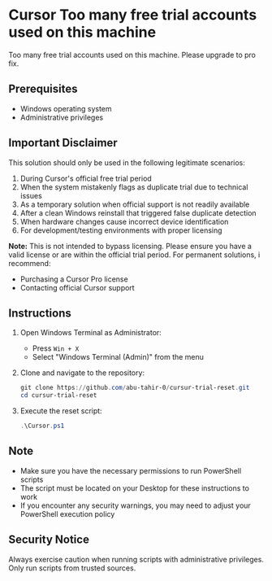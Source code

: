# Cursor Too many free trial accounts used on this machine

Too many free trial accounts used on this machine. Please upgrade to pro fix.


## Prerequisites

- Windows operating system
- Administrative privileges

## Important Disclaimer

This solution should only be used in the following legitimate scenarios:

1. During Cursor's official free trial period
2. When the system mistakenly flags as duplicate trial due to technical issues
3. As a temporary solution when official support is not readily available
4. After a clean Windows reinstall that triggered false duplicate detection
5. When hardware changes cause incorrect device identification
6. For development/testing environments with proper licensing

**Note:** This is not intended to bypass licensing. Please ensure you have a valid license or are within the official trial period. For permanent solutions, i recommend:
- Purchasing a Cursor Pro license
- Contacting official Cursor support

## Instructions

1. Open Windows Terminal as Administrator:
   - Press `Win + X`
   - Select "Windows Terminal (Admin)" from the menu

2. Clone and navigate to the repository:
   ```powershell
   git clone https://github.com/abu-tahir-0/cursur-trial-reset.git
   cd cursur-trial-reset
   ```

3. Execute the reset script:
   ```powershell
   .\Cursor.ps1
   ```

## Note

- Make sure you have the necessary permissions to run PowerShell scripts
- The script must be located on your Desktop for these instructions to work
- If you encounter any security warnings, you may need to adjust your PowerShell execution policy

## Security Notice

Always exercise caution when running scripts with administrative privileges. Only run scripts from trusted sources.

